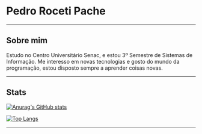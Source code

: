 # Pedro Roceti Pache
---

Sobre mim
-
Estudo no Centro Universitário Senac, e estou 3º Semestre de Sistemas de Informação. Me interesso em novas tecnologias e gosto do mundo da programação, estou disposto sempre a aprender coisas novas.

---
Stats
-
[![Anurag's GitHub stats](https://github-readme-stats.vercel.app/api?username=PacheRoceti&theme=apprentice&)](https://github.com/anuraghazra/github-readme-stats)

[![Top Langs](https://github-readme-stats.vercel.app/api/top-langs/?username=PacheRoceti&theme=apprentice)](https://github.com/anuraghazra/github-readme-stats)

---

